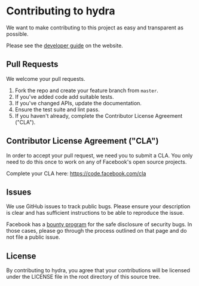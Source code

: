 # Contributing to hydra
We want to make contributing to this project as easy and transparent as
possible.

Please see the [developer guide](https://cli.dev/docs/development/contributing/) on the website.

## Pull Requests
We welcome your pull requests.

1. Fork the repo and create your feature branch from `master`.
2. If you've added code add suitable tests.
3. If you've changed APIs, update the documentation.
4. Ensure the test suite and lint pass.
5. If you haven't already, complete the Contributor License Agreement ("CLA").

## Contributor License Agreement ("CLA")
In order to accept your pull request, we need you to submit a CLA. You only need
to do this once to work on any of Facebook's open source projects.

Complete your CLA here: <https://code.facebook.com/cla>

## Issues
We use GitHub issues to track public bugs. Please ensure your description is
clear and has sufficient instructions to be able to reproduce the issue.

Facebook has a [bounty program](https://www.facebook.com/whitehat/) for the safe
disclosure of security bugs. In those cases, please go through the process
outlined on that page and do not file a public issue.

## License
By contributing to hydra, you agree that your contributions will be licensed
under the LICENSE file in the root directory of this source tree.
